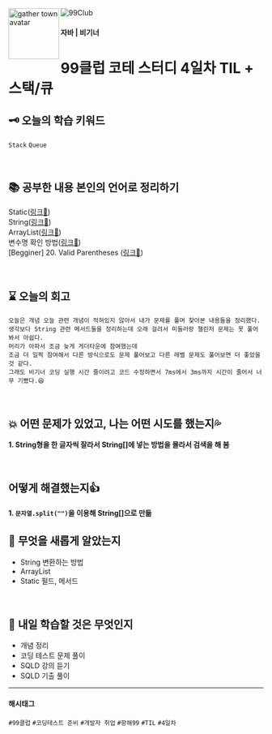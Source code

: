 <img src="https://github.com/MinjuKang727/private/blob/main/I'm%20Super%20Junior/data/99club.png" alt="99Club">
<img src="https://github.com/MinjuKang727/private/blob/main/I'm%20Super%20Junior/data/flip.gif" alt="gather town avatar" width="100px" align="left">

#### 자바 | 비기너
# 99클럽 코테 스터디 4일차 TIL + 스택/큐

## 🗝 오늘의 학습 키워드  
`Stack` `Queue`

<br>

## 📚 공부한 내용 본인의 언어로 정리하기  
Static([링크🔗](https://github.com/MinjuKang727/Java/blob/main/markdown/Static.md))  
String([링크🔗](https://github.com/MinjuKang727/Java/blob/main/markdown/String.md))  
ArrayList([링크🔗](https://github.com/MinjuKang727/Java/blob/main/markdown/ArrayList.md))  
변수명 확인 방법([링크🔗](https://github.com/MinjuKang727/Java/blob/main/markdown/Variable.md))  
[Begginer] 20. Valid Parentheses ([링크🔗](https://leetcode.com/problems/valid-parentheses/solutions/5195513/begginer-20-valid-parentheses))  

<br>

## ⌛ 오늘의 회고  
```
오늘은 개념 오늘 관련 개념이 적혀있지 않아서 내가 문제를 풀며 찾아본 내용들을 정리했다.
생각보다 String 관련 메서드들을 정리하는데 오래 걸려서 미들러랑 챌린저 문제는 못 풀어봐서 아쉽다.
머리가 아파서 조금 늦게 게더타운에 참여했는데
조금 더 일찍 참여해서 다른 방식으로도 문제 풀어보고 다른 레벨 문제도 풀어보면 더 좋았을 것 같다.
그래도 비기너 코딩 실행 시간 줄이려고 코드 수정하면서 7ms에서 3ms까지 시간이 줄어서 너무 기뻤다.😆
```
<br>

## 💥 어떤 문제가 있었고, 나는 어떤 시도를 했는지💦  
**1. String형을 한 글자씩 잘라서 String[]에 넣는 방법을 몰라서 검색을 해 봄**

<br>

## 어떻게 해결했는지👍  
**1. `문자열.split("")`을 이용해 String[]으로 만듦**
<br>

## 💬 무엇을 새롭게 알았는지  
- String 변환하는 방법
- ArrayList
- Static 필드, 메서드
<br>

## 💭 내일 학습할 것은 무엇인지
- 개념 정리
- 코딩 테스트 문제 풀이
- SQLD 강의 듣기
- SQLD 기출 풀이
  
---
#### 해시태그
`#99클럽` `#코딩테스트 준비` `#개발자 취업` `#항해99` `#TIL` `#4일차`
